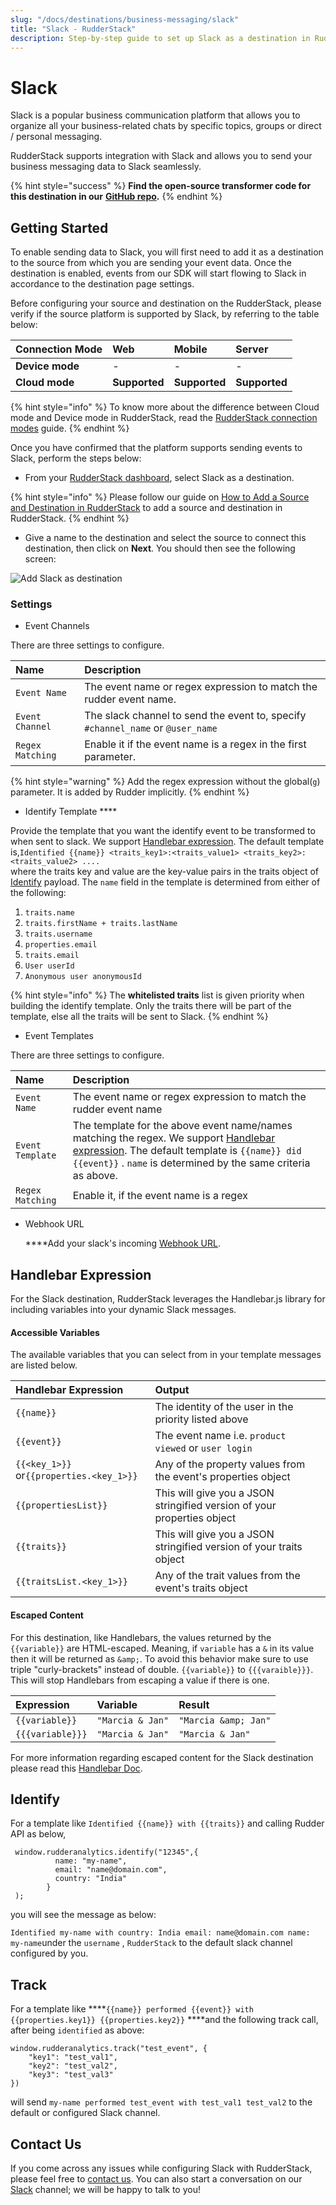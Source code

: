 ```yaml
---
slug: "/docs/destinations/business-messaging/slack"
title: "Slack - RudderStack"
description: Step-by-step guide to set up Slack as a destination in RudderStack
---
```


# Slack

Slack is a popular business communication platform that allows you to organize all your business-related chats by specific topics, groups or direct / personal messaging.

RudderStack supports integration with Slack and allows you to send your business messaging data to Slack seamlessly.

{% hint style="success" %}
**Find the open-source transformer code for this destination in our** [**GitHub repo**](https://github.com/rudderlabs/rudder-transformer/tree/master/v0/destinations/slack)**.**
{% endhint %}

## Getting Started

To enable sending data to Slack, you will first need to add it as a destination to the source from which you are sending your event data. Once the destination is enabled, events from our SDK will start flowing to Slack in accordance to the destination page settings.

Before configuring your source and destination on the RudderStack, please verify if the source platform is supported by Slack, by referring to the table below:

| **Connection Mode** | **Web**       | **Mobile**    | **Server**    |
| :------------------ | :------------ | :------------ | :------------ |
| **Device mode**     | -             | -             | -             |
| **Cloud** **mode**  | **Supported** | **Supported** | **Supported** |

{% hint style="info" %}
To know more about the difference between Cloud mode and Device mode in RudderStack, read the [RudderStack connection modes](https://docs.rudderstack.com/get-started/rudderstack-connection-modes) guide.
{% endhint %}

Once you have confirmed that the platform supports sending events to Slack, perform the steps below:

- From your [RudderStack dashboard](https://app.rudderlabs.com/), select Slack as a destination.

{% hint style="info" %}
Please follow our guide on [How to Add a Source and Destination in RudderStack](https://docs.rudderstack.com/how-to-guides/adding-source-and-destination-rudderstack) to add a source and destination in RudderStack.
{% endhint %}

- Give a name to the destination and select the source to connect this destination, then click on **Next**. You should then see the following screen:

![Add Slack as destination](../../.gitbook/assets/slack-settings.png)

### Settings

- Event Channels

There are three settings to configure.

| Name             | Description                                                                     |
| :--------------- | :------------------------------------------------------------------------------ |
| `Event Name`     | The event name or regex expression to match the rudder event name.              |
| `Event Channel`  | The slack channel to send the event to, specify `#channel_name` or `@user_name` |
| `Regex Matching` | Enable it if the event name is a regex in the first parameter.                  |

{% hint style="warning" %}
Add the regex expression without the global\(`g`\) parameter. It is added by Rudder implicitly.
{% endhint %}

- Identify Template \*\*\*\*

Provide the template that you want the identify event to be transformed to when sent to slack. We support [Handlebar expression](https://handlebarsjs.com/guide/expressions.html). The default template is,`Identified {{name}} <traits_key1>:<traits_value1> <traits_key2>:<traits_value2> ....`  
where the traits key and value are the key-value pairs in the traits object of [Identify](https://docs.rudderstack.com/getting-started/rudderstack-api-spec#identifypayload) payload. The `name` field in the template is determined from either of the following:

1. `traits.name`
2. `traits.firstName + traits.lastName`
3. `traits.username`
4. `properties.email`
5. `traits.email`
6. `User userId`
7. `Anonymous user anonymousId`

{% hint style="info" %}
The **whitelisted traits** list is given priority when building the identify template. Only the traits there will be part of the template, else all the traits will be sent to Slack.
{% endhint %}

- Event Templates

There are three settings to configure.

| Name             | Description                                                                                                                                                                                                                                                |
| :--------------- | :--------------------------------------------------------------------------------------------------------------------------------------------------------------------------------------------------------------------------------------------------------- |
| `Event Name`     | The event name or regex expression to match the rudder event name                                                                                                                                                                                          |
| `Event Template` | The template for the above event name/names matching the regex. We support [Handlebar expression](https://handlebarsjs.com/guide/expressions.html). The default template is `{{name}} did {{event}}` . `name` is determined by the same criteria as above. |
| `Regex Matching` | Enable it, if the event name is a regex                                                                                                                                                                                                                    |

- Webhook URL

  \*\*\*\*Add your slack's incoming [Webhook URL](https://my.slack.com/services/new/incoming-webhook/).

## Handlebar Expression

For the Slack destination, RudderStack leverages the Handlebar.js library for including variables into your dynamic Slack messages.

#### Accessible Variables

The available variables that you can select from in your template messages are listed below.

| Handlebar Expression                     | Output                                                                  |
| :--------------------------------------- | :---------------------------------------------------------------------- |
| `{{name}}`                               | The identity of the user in the priority listed above                   |
| `{{event}}`                              | The event name i.e. `product viewed` or `user login`                    |
| `{{<key_1>}}` or`{{properties.<key_1>}}` | Any of the property values from the event's properties object           |
| `{{propertiesList}}`                     | This will give you a JSON stringified version of your properties object |
| `{{traits}}`                             | This will give you a JSON stringified version of your traits object     |
| `{{traitsList.<key_1>}}`                 | Any of the trait values from the event's traits object                  |

#### Escaped Content

For this destination, like Handlebars, the values returned by the `{{variable}}` are HTML-escaped. Meaning, if `variable` has a `&` in its value then it will be returned as `&amp;`. To avoid this behavior make sure to use triple "curly-brackets" instead of double. `{{variable}}` to `{{{varaible}}}`. This will stop Handlebars from escaping a value if there is one.

| Expression       | Variable         | Result               |
| :--------------- | :--------------- | :------------------- |
| `{{variable}}`   | `"Marcia & Jan"` | `"Marcia &amp; Jan"` |
| `{{{variable}}}` | `"Marcia & Jan"` | `"Marcia & Jan"`     |

For more information regarding escaped content for the Slack destination please read this [Handlebar Doc](https://handlebarsjs.com/guide/expressions.html#html-escaping).

## Identify

For a template like `Identified {{name}} with {{traits}}` and calling Rudder API as below,

```text
 window.rudderanalytics.identify("12345",{
          name: "my-name",
          email: "name@domain.com",
          country: "India"
        }
 );
```

you will see the message as below:

`Identified my-name with country: India email: name@domain.com name: my-name`under the `username` , `RudderStack` to the default slack channel configured by you.

## Track

For a template like \***\*`{{name}} performed {{event}} with {{properties.key1}} {{properties.key2}}` \*\***and the following track call, after being `identified` as above:

```text
window.rudderanalytics.track("test_event", {
    "key1": "test_val1",
    "key2": "test_val2",
    "key3": "test_val3"
})
```

will send `my-name performed test_event with test_val1 test_val2` to the default or configured Slack channel.

## Contact Us

If you come across any issues while configuring Slack with RudderStack, please feel free to [contact us](mailto:%20docs@rudderstack.com). You can also start a conversation on our [Slack](https://resources.rudderstack.com/join-rudderstack-slack) channel; we will be happy to talk to you!
